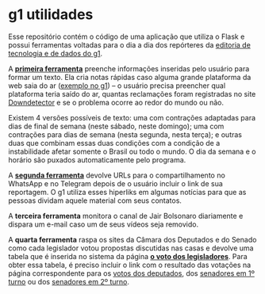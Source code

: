 # g1 utilidades
 Esse repositório contém o código de uma aplicação que utiliza o Flask e possui ferramentas voltadas para o dia a dia dos repórteres da [editoria de tecnologia e de dados do g1](https://g1.globo.com/tecnologia/). 
 
A **[primeira ferramenta](https://g1utilidades.herokuapp.com/downdetector)** preenche informações inseridas pelo usuário para formar um texto. Ela cria notas rápidas caso alguma grande plataforma da web saia do ar ([exemplo no g1](https://g1.globo.com/tecnologia/noticia/2021/10/18/instagram-apresenta-instabilidade-para-fazer-posts-e-stories-nesta-segunda.ghtml)) – o usuário precisa preencher qual plataforma teria saído do ar, quantas reclamações foram registradas no site [Downdetector](https://downdetector.com.br/) e se o problema ocorre ao redor do mundo ou não. 

Existem 4 versões possíveis de texto: uma com contrações adaptadas para dias de final de semana (neste sábado, neste domingo); uma com contrações para dias de semana (nesta segunda, nesta terça); e outras duas que combinam essas duas condições com a condição de a instabilidade afetar somente o Brasil ou todo o mundo. O dia da semana e o horário são puxados automaticamente pelo programa.

A **[segunda ferramenta](https://g1utilidades.herokuapp.com/compartilhar)** devolve URLs para o compartilhamento no WhatsApp e no Telegram depois de o usuário incluir o link de sua reportagem. O g1 utiliza esses hiperliks em algumas notícias para que as pessoas dividam aquele material com seus contatos.

A **terceira ferramenta** monitora o canal de Jair Bolsonaro diariamente e dispara um e-mail caso um de seus vídeos seja removido.

A **quarta ferramenta** raspa os sites da Câmara dos Deputados e do Senado como cada legislador votou propostas discutidas nas casas e devolve uma tabela que é inserida no sistema da página **[o voto dos legisladores](https://interativos.g1.globo.com/politica/2019/como-votam)**. Para obter essa tabela, é preciso incluir o link com o resultado das votações na página correspondente para os [votos dos deputados](https://g1utilidades.herokuapp.com/votos-camara), dos [senadores em 1º turno](https://g1utilidades.herokuapp.com/votos-senadores-1turno) ou dos [senadores em 2º turno](https://g1utilidades.herokuapp.com/votos-senadores-2turno).
